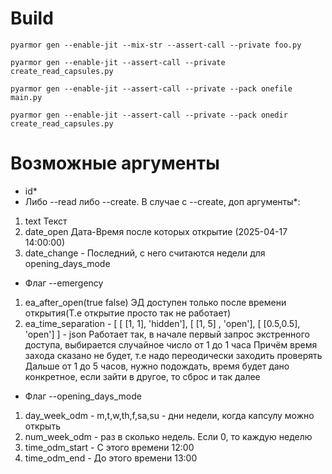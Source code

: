 # Build

`pyarmor gen --enable-jit --mix-str --assert-call --private foo.py`

`pyarmor gen --enable-jit --assert-call --private create_read_capsules.py`

`pyarmor gen --enable-jit --assert-call --private --pack onefile main.py`

`pyarmor gen --enable-jit --assert-call --private --pack onedir create_read_capsules.py`

# Возможные аргументы

- id\*
- Либо --read либо --create. В случае с --create, доп аргументы\*:

1. text Текст
2. date_open Дата-Время после которых открытие (2025-04-17 14:00:00)
3. date_change - Последний, с него считаются недели для opening_days_mode

- Флаг --emergency

1. ea_after_open(true false) ЭД доступен только после времени открытия(Т.е открытие просто так не работает)
2. ea_time_separation - [ [ [1, 1], 'hidden'], [ [1, 5] , 'open'], [ [0.5,0.5], 'open'] ] - json
   Работает так, в начале первый запрос экстренного доступа, выбирается случайное число от 1 до 1 часа
   Причём время захода сказано не будет, т.е надо переодически заходить проверять
   Дальше от 1 до 5 часов, нужно подождать, время будет дано конкретное, если зайти в другое, то сброс и так далее

- Флаг --opening_days_mode

1. day_week_odm - m,t,w,th,f,sa,su - дни недели, когда капсулу можно открыть
2. num_week_odm - раз в сколько недель. Если 0, то каждую неделю
3. time_odm_start - С этого времени 12:00
4. time_odm_end - До этого времени 13:00
